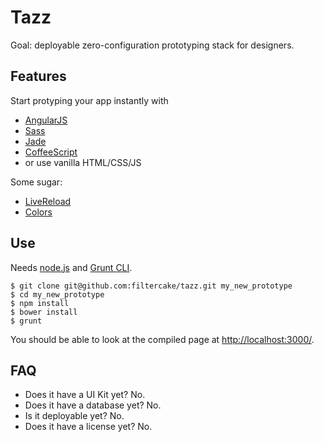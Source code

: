 # Tazz

Goal: deployable zero-configuration prototyping stack for designers.

## Features

Start protyping your app instantly with

- [AngularJS](http://angularjs.org/)
- [Sass](http://sass-lang.com/)
- [Jade](http://jade-lang.com/)
- [CoffeeScript](http://coffeescript.org/)
- or use vanilla HTML/CSS/JS

Some sugar:
- [LiveReload](http://livereload.com/)
- [Colors](http://clrs.cc/)

## Use

Needs [node.js](http://nodejs.org/) and [Grunt CLI](http://gruntjs.com/getting-started#installing-the-cli).

    $ git clone git@github.com:filtercake/tazz.git my_new_prototype
    $ cd my_new_prototype
    $ npm install
    $ bower install
    $ grunt

You should be able to look at the compiled page at <http://localhost:3000/>.

## FAQ

- Does it have a UI Kit yet? No.
- Does it have a database yet? No.
- Is it deployable yet? No.
- Does it have a license yet? No.
